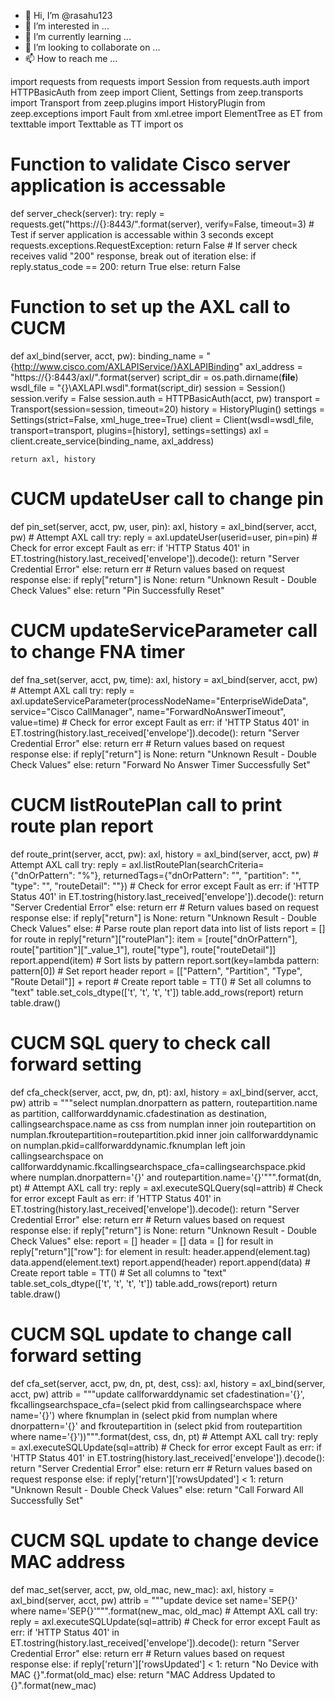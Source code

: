 - 👋 Hi, I’m @rasahu123
- 👀 I’m interested in ...
- 🌱 I’m currently learning ...
- 💞️ I’m looking to collaborate on ...
- 📫 How to reach me ...

<!---
rasahu123/rasahu123 is a ✨ special ✨ repository because its `README.md` (this file) appears on your GitHub profile.
You can click the Preview link to take a look at your changes.
--->
import requests
from requests import Session
from requests.auth import HTTPBasicAuth
from zeep import Client, Settings
from zeep.transports import Transport
from zeep.plugins import HistoryPlugin
from zeep.exceptions import Fault
from xml.etree import ElementTree as ET
from texttable import Texttable as TT
import os

# Function to validate Cisco server application is accessable
def server_check(server):
    try:
        reply = requests.get("https://{}:8443/".format(server), verify=False, timeout=3)
    # Test if server application is accessable within 3 seconds
    except requests.exceptions.RequestException:
        return False
    # If server check receives valid "200" response, break out of iteration
    else:
        if reply.status_code == 200:
            return True
        else:
            return False

# Function to set up the AXL call to CUCM
def axl_bind(server, acct, pw):
    binding_name = "{http://www.cisco.com/AXLAPIService/}AXLAPIBinding"
    axl_address = "https://{}:8443/axl/".format(server)
    script_dir = os.path.dirname(__file__)
    wsdl_file = "{}\\AXLAPI.wsdl".format(script_dir)
    session = Session()
    session.verify = False
    session.auth = HTTPBasicAuth(acct, pw)
    transport = Transport(session=session, timeout=20)
    history = HistoryPlugin()
    settings = Settings(strict=False, xml_huge_tree=True)
    client = Client(wsdl=wsdl_file, transport=transport, plugins=[history], settings=settings)
    axl = client.create_service(binding_name, axl_address)


    return axl, history

# CUCM updateUser call to change pin
def pin_set(server, acct, pw, user, pin):
    axl, history = axl_bind(server, acct, pw)
    # Attempt AXL call
    try:
        reply = axl.updateUser(userid=user, pin=pin)
    # Check for error
    except Fault as err:
        if 'HTTP Status 401' in ET.tostring(history.last_received['envelope']).decode():
            return "Server Credential Error"
        else:
            return err
    # Return values based on request response
    else:
        if reply["return"] is None:
            return "Unknown Result - Double Check Values"
        else:
            return "Pin Successfully Reset"

# CUCM updateServiceParameter call to change FNA timer
def fna_set(server, acct, pw, time):
    axl, history = axl_bind(server, acct, pw)
    # Attempt AXL call
    try:
        reply = axl.updateServiceParameter(processNodeName="EnterpriseWideData", service="Cisco CallManager", name="ForwardNoAnswerTimeout", value=time)
    # Check for error
    except Fault as err:
        if 'HTTP Status 401' in ET.tostring(history.last_received['envelope']).decode():
            return "Server Credential Error"
        else:
            return err
    # Return values based on request response
    else:
        if reply["return"] is None:
            return "Unknown Result - Double Check Values"
        else:
            return "Forward No Answer Timer Successfully Set"

# CUCM listRoutePlan call to print route plan report
def route_print(server, acct, pw):
    axl, history = axl_bind(server, acct, pw)
    # Attempt AXL call
    try:
        reply = axl.listRoutePlan(searchCriteria={"dnOrPattern": "%"}, returnedTags={"dnOrPattern": "", "partition": "", "type": "", "routeDetail": ""})
    # Check for error
    except Fault as err:
        if 'HTTP Status 401' in ET.tostring(history.last_received['envelope']).decode():
            return "Server Credential Error"
        else:
            return err
    # Return values based on request response
    else:
        if reply["return"] is None:
            return "Unknown Result - Double Check Values"
        else:
            # Parse route plan report data into list of lists
            report = []
            for route in reply["return"]["routePlan"]:
                item = [route["dnOrPattern"], route["partition"]["_value_1"], route["type"], route["routeDetail"]]
                report.append(item)
            # Sort lists by pattern
            report.sort(key=lambda pattern: pattern[0])
            # Set report header
            report = [["Pattern", "Partition", "Type", "Route Detail"]] + report
            # Create report
            table = TT()
            # Set all columns to "text"
            table.set_cols_dtype(['t', 't', 't', 't'])
            table.add_rows(report)
            return table.draw()

# CUCM SQL query to check call forward setting
def cfa_check(server, acct, pw, dn, pt):
    axl, history = axl_bind(server, acct, pw)
    attrib = """select numplan.dnorpattern as pattern, routepartition.name as partition,
                callforwarddynamic.cfadestination as destination, callingsearchspace.name as css from numplan 
                inner join routepartition on numplan.fkroutepartition=routepartition.pkid
                inner join callforwarddynamic on numplan.pkid=callforwarddynamic.fknumplan 
                left join callingsearchspace on callforwarddynamic.fkcallingsearchspace_cfa=callingsearchspace.pkid
                where numplan.dnorpattern='{}' and routepartition.name='{}'""".format(dn, pt)
    # Attempt AXL call
    try:
        reply = axl.executeSQLQuery(sql=attrib)
    # Check for error
    except Fault as err:
        if 'HTTP Status 401' in ET.tostring(history.last_received['envelope']).decode():
            return "Server Credential Error"
        else:
            return err
    # Return values based on request response
    else:
        if reply["return"] is None:
            return "Unknown Result - Double Check Values"
        else:
            report = []
            header = []
            data = []
            for result in reply["return"]["row"]:
                for element in result:
                    header.append(element.tag)
                    data.append(element.text)
            report.append(header)
            report.append(data)
            # Create report
            table = TT()
            # Set all columns to "text"
            table.set_cols_dtype(['t', 't', 't', 't'])
            table.add_rows(report)
            return table.draw()

# CUCM SQL update to change call forward setting
def cfa_set(server, acct, pw, dn, pt, dest, css):
    axl, history = axl_bind(server, acct, pw)
    attrib = """update callforwarddynamic set cfadestination='{}',
                fkcallingsearchspace_cfa=(select pkid from callingsearchspace where name='{}') 
                where fknumplan in (select pkid from numplan where dnorpattern='{}' and
                fkroutepartition in (select pkid from routepartition where name='{}'))""".format(dest, css, dn, pt)
    # Attempt AXL call
    try:
        reply = axl.executeSQLUpdate(sql=attrib)
    # Check for error
    except Fault as err:
        if 'HTTP Status 401' in ET.tostring(history.last_received['envelope']).decode():
            return "Server Credential Error"
        else:
            return err
    # Return values based on request response
    else:
        if reply['return']['rowsUpdated'] < 1:
            return "Unknown Result - Double Check Values"
        else:
            return "Call Forward All Successfully Set"

# CUCM SQL update to change device MAC address
def mac_set(server, acct, pw, old_mac, new_mac):
    axl, history = axl_bind(server, acct, pw)
    attrib = """update device set name='SEP{}' where name='SEP{}'""".format(new_mac, old_mac)
    # Attempt AXL call
    try:
        reply = axl.executeSQLUpdate(sql=attrib)
    # Check for error
    except Fault as err:
        if 'HTTP Status 401' in ET.tostring(history.last_received['envelope']).decode():
            return "Server Credential Error"
        else:
            return err
    # Return values based on request response
    else:
        if reply['return']['rowsUpdated'] < 1:
            return "No Device with MAC {}".format(old_mac)
        else:
            return "MAC Address Updated to {}".format(new_mac)
            
